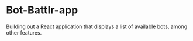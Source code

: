# Bot-Battlr-app
Building out a React application that displays a  list of available bots, among other features. 
